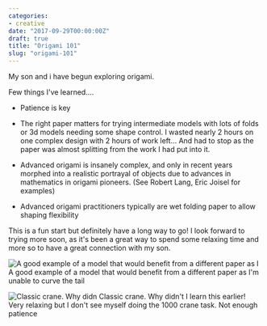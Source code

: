 ```yaml
---
categories:
- creative
date: "2017-09-29T00:00:00Z"
draft: true
title: "Origami 101"
slug: "origami-101"
---
```


My son and i have begun exploring origami.

Few things I've learned....

- Patience is key

- The right paper matters for trying intermediate models with lots of folds or 3d models needing some shape control. I wasted nearly 2 hours on one complex design with 2 hours of work left... And had to stop as the paper was almost splitting from the work I had put into it.

- Advanced origami is insanely complex, and only in recent years morphed into a realistic portrayal of objects due to advances in mathematics in origami pioneers. (See Robert Lang, Eric Joisel for examples)

- Advanced origami practitioners typically are wet folding paper to allow shaping flexibility

This is a fun start but definitely have a long way to go! I look forward to trying more soon, as it's been a great way to spend some relaxing time and more so to have a great connection with my son.

![A good example of a model that would benefit from a different paper as I](/images/upload.jpg) A good example of a model that would benefit from a different paper as I'm unable to curve the tail

![Classic crane. Why didn](/images/upload.jpg) Classic crane. Why didn't I learn this earlier! Very relaxing but I don't see myself doing the 1000 crane task. Not enough patience
